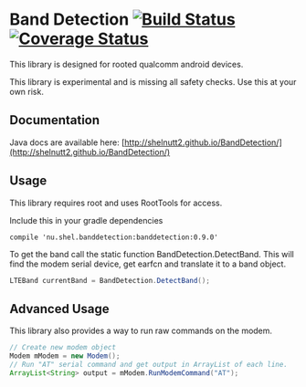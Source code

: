 # Band Detection [![Build Status](https://travis-ci.org/Shelnutt2/BandDetection.svg?branch=master)](https://travis-ci.org/Shelnutt2/BandDetection) [![Coverage Status](https://coveralls.io/repos/github/Shelnutt2/BandDetection/badge.svg?branch=master)](https://coveralls.io/github/Shelnutt2/BandDetection?branch=master)

This library is designed for rooted qualcomm android devices.

This library is experimental and is missing all safety checks.  Use this
at your own risk.

## Documentation

Java docs are available here:
[http://shelnutt2.github.io/BandDetection/](http://shelnutt2.github.io/BandDetection/)

## Usage

This library requires root and uses RootTools for access.

Include this in your gradle dependencies

```
compile 'nu.shel.banddetection:banddetection:0.9.0'
```

To get the band call the static function BandDetection.DetectBand.
This will find the modem serial device, get earfcn and translate it to 
a band object.

```java
LTEBand currentBand = BandDetection.DetectBand();
```

## Advanced Usage

This library also provides a way to run raw commands on the modem.

```java
// Create new modem object
Modem mModem = new Modem();
// Run "AT" serial command and get output in ArrayList of each line.
ArrayList<String> output = mModem.RunModemCommand("AT");
```